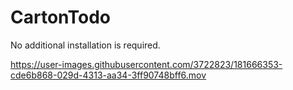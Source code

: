 # CartonTodo

No additional installation is required.


https://user-images.githubusercontent.com/3722823/181666353-cde6b868-029d-4313-aa34-3ff90748bff6.mov


